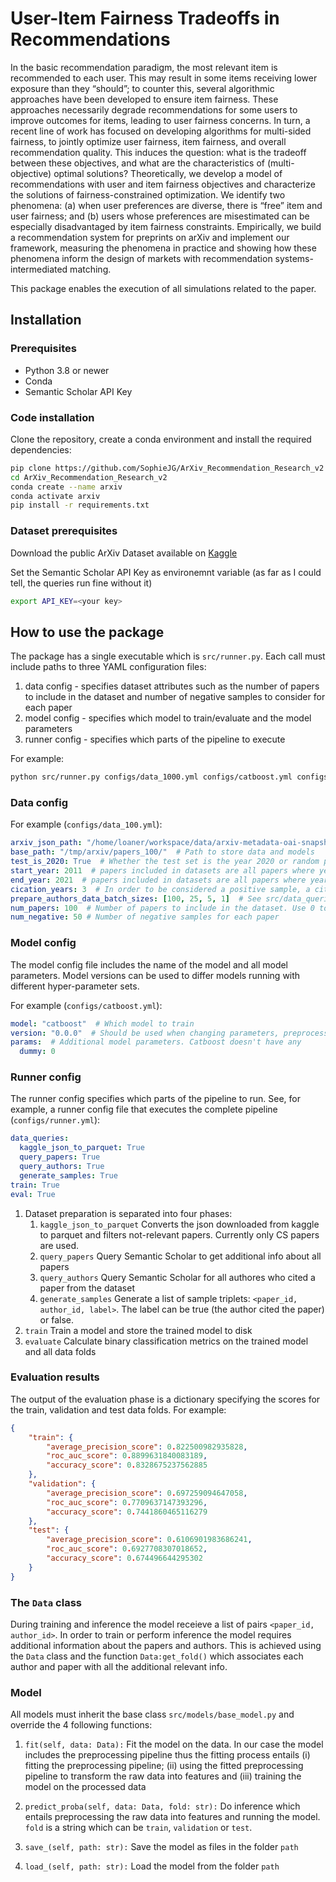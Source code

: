 # User-Item Fairness Tradeoffs in Recommendations
In the basic recommendation paradigm, the most relevant item is recommended to each user. This may result in some items receiving lower exposure than they “should”; to counter this, several algorithmic approaches have been developed to ensure item fairness. These approaches necessarily degrade recommendations for some users to improve outcomes for items, leading to user fairness concerns. In turn, a recent line of work has focused on developing algorithms for multi-sided fairness, to jointly optimize user fairness, item fairness, and overall recommendation quality. This induces the question: what is the tradeoff between these objectives, and what are the characteristics of (multi-objective) optimal solutions? Theoretically, we develop a model of recommendations with user and item fairness objectives and characterize the solutions of fairness-constrained optimization. We identify two phenomena: (a) when user preferences are diverse, there is “free” item and user fairness; and (b) users whose preferences are misestimated can be especially disadvantaged by item fairness constraints. Empirically, we build a recommendation system for preprints on arXiv and implement our framework, measuring the phenomena in practice and showing how these phenomena inform the design of markets with recommendation systems-intermediated matching.

This package enables the execution of all simulations related to the paper.

## Installation
### Prerequisites
- Python 3.8 or newer
- Conda
- Semantic Scholar API Key

### Code installation
Clone the repository, create a conda environment and install the required dependencies:
```bash
pip clone https://github.com/SophieJG/ArXiv_Recommendation_Research_v2
cd ArXiv_Recommendation_Research_v2
conda create --name arxiv
conda activate arxiv
pip install -r requirements.txt
```

### Dataset prerequisites
Download the public ArXiv Dataset available on [Kaggle](https://www.kaggle.com/datasets/Cornell-University/arxiv/data)

Set the Semantic Scholar API Key as environemnt variable (as far as I could tell, the queries run fine without it)
```bash
export API_KEY=<your key>
```

## How to use the package
The package has a single executable which is `src/runner.py`. Each call must include paths to three YAML configuration files:
1. data config - specifies dataset attributes such as the number of papers to include in the dataset and number of negative samples to consider for each paper
2. model config - specifies which model to train/evaluate and the model parameters
3. runner config - specifies which parts of the pipeline to execute

For example:
```bash
python src/runner.py configs/data_1000.yml configs/catboost.yml configs/runner.yml
```

### Data config
For example (`configs/data_100.yml`):
```YAML
arxiv_json_path: "/home/loaner/workspace/data/arxiv-metadata-oai-snapshot.json"  # Path to the file downloaded from kaggle
base_path: "/tmp/arxiv/papers_100/"  # Path to store data and models
test_is_2020: True  # Whether the test set is the year 2020 or random papers from all years
start_year: 2011  # papers included in datasets are all papers where year >= `start_year`
end_year: 2021  # papers included in datasets are all papers where year < `end_year`
cication_years: 3  # In order to be considered a positive sample, a citation needs to be in the `cication_years` years after the paper publication
prepare_authors_data_batch_sizes: [100, 25, 5, 1]  # See src/data_queries.py:prepare_authors_data
num_papers: 100  # Number of papers to include in the dataset. Use 0 to include all papers
num_negative: 50 # Number of negative samples for each paper
```

### Model config
The model config file includes the name of the model and all model parameters. Model versions can be used to differ models running with different hyper-parameter sets.

For example (`configs/catboost.yml`):
```YAML
model: "catboost"  # Which model to train
version: "0.0.0"  # Should be used when changing parameters, preprocessing etc.
params:  # Additional model parameters. Catboost doesn't have any
  dummy: 0
```

### Runner config
The runner config specifies which parts of the pipeline to run. See, for example, a runner config file that executes the complete pipeline (`configs/runner.yml`):

```YAML
data_queries:
  kaggle_json_to_parquet: True
  query_papers: True
  query_authors: True
  generate_samples: True
train: True
eval: True
```

1. Dataset preparation is separated into four phases:
    1. `kaggle_json_to_parquet` Converts the json downloaded from kaggle to parquet and filters not-relevant papers. Currently only CS papers are used.
    2. `query_papers` Query Semantic Scholar to get additional info about all papers
    3. `query_authors` Query Semantic Scholar for all authores who cited a paper from the dataset
    4. `generate_samples` Generate a list of sample triplets: `<paper_id, author_id, label>`. The label can be true (the author cited the paper) or false.
2. `train` Train a model and store the trained model to disk
3. `evaluate` Calculate binary classification metrics on the trained model and all data folds

### Evaluation results
The output of the evaluation phase is a dictionary specifying the scores for the train, validation and test data folds. For example:
```json
{
    "train": {
        "average_precision_score": 0.822500982935828,
        "roc_auc_score": 0.8899631840083189,
        "accuracy_score": 0.8328675237562885
    },
    "validation": {
        "average_precision_score": 0.697259094647058,
        "roc_auc_score": 0.7709637147393296,
        "accuracy_score": 0.7441860465116279
    },
    "test": {
        "average_precision_score": 0.6106901983686241,
        "roc_auc_score": 0.6927708307018652,
        "accuracy_score": 0.674496644295302
    }
}
```

### The `Data` class
During training and inference the model receieve a list of pairs `<paper_id, author_id>`. In order to train or perform inference the model requires additional information about the papers and authors. This is achieved using the `Data` class and the function `Data:get_fold()` which associates each author and paper with all the additional relevant info.

### Model

All models must inherit the base class `src/models/base_model.py` and override the 4 following functions:

1. `fit(self, data: Data):` Fit the model on the data. In our case the model includes the preprocessing pipeline thus the fitting process entails (i) fitting the preprocessing pipeline; (ii) using the fitted preprocessing pipeline to transform the raw data into features and (iii) training the model on the processed data

2. `predict_proba(self, data: Data, fold: str):` Do inference which entails preprocessing the raw data into features and running the model. `fold` is a string which can be `train`, `validation` or `test`.

3. `save_(self, path: str):` Save the model as files in the folder `path`

4. `load_(self, path: str):` Load the model from the folder `path`
